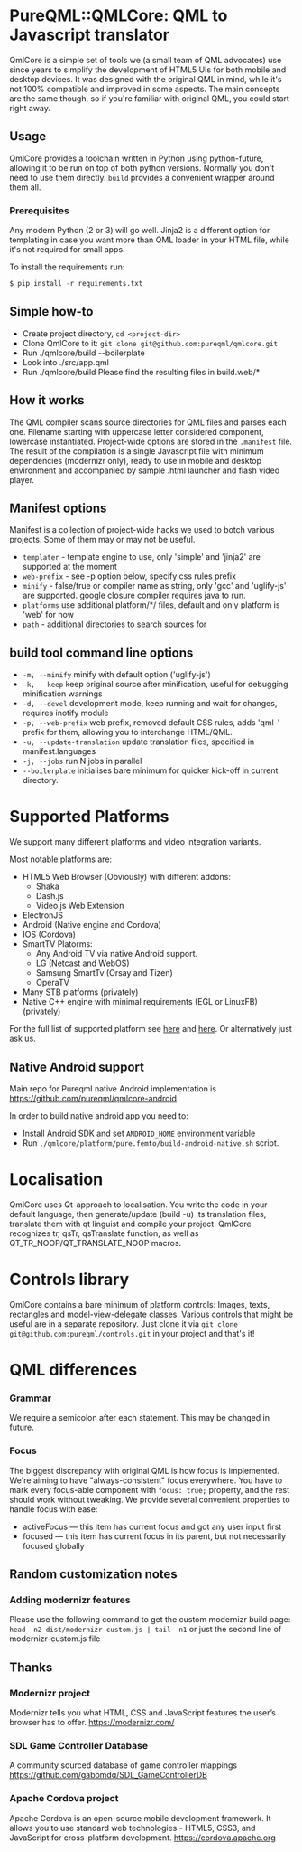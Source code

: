 # PureQML::QMLCore: QML to Javascript translator
QmlCore is a simple set of tools we (a small team of QML advocates) use since years to simplify the development of HTML5 UIs for both mobile and desktop devices.
It was designed with the original QML in mind, while it's not 100% compatible and improved in some aspects.
The main concepts are the same though, so if you're familiar with original QML, you could start right away.

## Usage
QmlCore provides a toolchain written in Python using python-future, allowing it to be run on top of both python versions.
Normally you don't need to use them directly. ```build``` provides a convenient wrapper around them all.

### Prerequisites
Any modern Python (2 or 3) will go well. Jinja2 is a different option for templating in case you want more than QML loader in your HTML file, while it's not required for small apps.

To install the requirements run:
```python
$ pip install -r requirements.txt
```

## Simple how-to
* Create project directory, ```cd <project-dir>```
* Clone QmlCore to it: ```git clone git@github.com:pureqml/qmlcore.git```
* Run ./qmlcore/build --boilerplate
* Look into ./src/app.qml
* Run ./qmlcore/build
Please find the resulting files in build.web/*

## How it works
The QML compiler scans source directories for QML files and parses each one. Filename starting with uppercase letter considered component, lowercase instantiated. Project-wide options are stored in the ```.manifest``` file. The result of the compilation is a single Javascript file with minimum dependencies (modernizr only), ready to use in mobile and desktop environment and accompanied by sample .html launcher and flash video player.

## Manifest options
Manifest is a collection of project-wide hacks we used to botch various projects. Some of them may or may not be useful.
* ```templater``` - template engine to use, only 'simple' and 'jinja2' are supported at the moment
* ```web-prefix``` - see -p option below, specify css rules prefix
* ```minify``` - false/true or compiler name as string, only 'gcc' and 'uglify-js' are supported. google closure compiler requires java to run.
* ```platforms``` use additional platform/*/ files, default and only platform is 'web' for now
* ```path``` - additional directories to search sources for

## build tool command line options
* ```-m, --minify``` minify with default option ('uglify-js')
* ```-k, --keep``` keep original source after minification, useful for debugging minification warnings
* ```-d, --devel``` development mode, keep running and wait for changes, requires inotify module
* ```-p, --web-prefix``` web prefix, removed default CSS rules, adds 'qml-' prefix for them, allowing you to interchange HTML/QML.
* ```-u, --update-translation``` update translation files, specified in manifest.languages
* ```-j, --jobs``` run N jobs in parallel
* ```--boilerplate``` initialises bare minimum for quicker kick-off in current directory.

# Supported Platforms
We support many different platforms and video integration variants.

Most notable platforms are:
- HTML5 Web Browser (Obviously) with different addons:
	- Shaka
	- Dash.js
	- Video.js
Web Extension
- ElectronJS
- Android (Native engine and Cordova)
- IOS (Cordova)
- SmartTV Platorms:
	- Any Android TV via native Android support.
	- LG (Netcast and WebOS)
	- Samsung SmartTv (Orsay and Tizen)
	- OperaTV
- Many STB platforms (privately)
- Native C++ engine with minimal requirements (EGL or LinuxFB) (privately)

For the full list of supported platform see [here](https://github.com/pureqml/qmlcore/tree/master/platform) and [here](https://github.com/pureqml/qmlcore-tv/tree/master/platform). Or alternatively just ask us.

## Native Android support
Main repo for Pureqml native Android implementation is https://github.com/pureqml/qmlcore-android.

In order to build native android app you need to:
- Install Android SDK and set `ANDROID_HOME` environment variable
- Run `./qmlcore/platform/pure.femto/build-android-native.sh` script.

# Localisation
QmlCore uses Qt-approach to localisation. You write the code in your default language, then generate/update (build -u) .ts translation files, translate them with qt linguist and compile your project. QmlCore recognizes tr, qsTr, qsTranslate function, as well as QT_TR_NOOP/QT_TRANSLATE_NOOP macros.

# Controls library
QmlCore contains a bare minimum of platform controls: Images, texts, rectangles and model-view-delegate classes. Various controls that might be useful are in a separate repository.
Just clone it via ```git clone git@github.com:pureqml/controls.git``` in your project and that's it!

# QML differences
### Grammar
We require a semicolon after each statement. This may be changed in future.

### Focus
The biggest discrepancy with original QML is how focus is implemented. We're aiming to have "always-consistent" focus everywhere.
You have to mark every focus-able component with ```focus: true;``` property, and the rest should work without tweaking.
We provide several convenient properties to handle focus with ease:
- activeFocus — this item has current focus and got any user input first
- focused — this item has current focus in its parent, but not necessarily focused globally

## Random customization notes
### Adding modernizr features
Please use the following command to get the custom modernizr build page:
```head -n2 dist/modernizr-custom.js | tail -n1```
or just the second line of modernizr-custom.js file

## Thanks

### Modernizr project
Modernizr tells you what HTML, CSS and JavaScript features the user’s browser has to offer.
https://modernizr.com/

### SDL Game Controller Database
A community sourced database of game controller mappings
https://github.com/gabomdq/SDL_GameControllerDB

### Apache Cordova project
Apache Cordova is an open-source mobile development framework. It allows you to use standard web technologies - HTML5, CSS3, and JavaScript for cross-platform development.
https://cordova.apache.org
